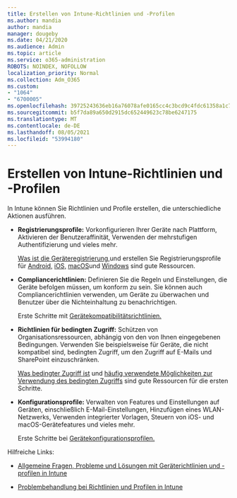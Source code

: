 ```yaml
---
title: Erstellen von Intune-Richtlinien und -Profilen
ms.author: mandia
author: mandia
manager: dougeby
ms.date: 04/21/2020
ms.audience: Admin
ms.topic: article
ms.service: o365-administration
ROBOTS: NOINDEX, NOFOLLOW
localization_priority: Normal
ms.collection: Adm_O365
ms.custom:
- "1064"
- "6700005"
ms.openlocfilehash: 39725243636eb16a76078afe0165cc4c3bcd9c4fdc61358a1c75b6b310956c41
ms.sourcegitcommit: b5f7da89a650d2915dc652449623c78be6247175
ms.translationtype: MT
ms.contentlocale: de-DE
ms.lasthandoff: 08/05/2021
ms.locfileid: "53994180"
---
```

# <a name="creating-intune-policy-and-profiles"></a>Erstellen von Intune-Richtlinien und -Profilen

In Intune können Sie Richtlinien und Profile erstellen, die unterschiedliche Aktionen ausführen.

- **Registrierungsprofile:** Vorkonfigurieren Ihrer Geräte nach Plattform, Aktivieren der Benutzeraffinität, Verwenden der mehrstufigen Authentifizierung und vieles mehr.

  [Was ist die Geräteregistrierung,](https://docs.microsoft.com/intune/device-enrollment)und erstellen Sie Registrierungsprofile für [Android,](https://docs.microsoft.com/intune/android-enroll) [iOS,](https://docs.microsoft.com/intune/ios-enroll) [macOS](https://docs.microsoft.com/intune/macos-enroll)und [Windows](https://docs.microsoft.com/intune/windows-enrollment-methods) sind gute Ressourcen.

- **Compliancerichtlinien:** Definieren Sie die Regeln und Einstellungen, die Geräte befolgen müssen, um konform zu sein. Sie können auch Compliancerichtlinien verwenden, um Geräte zu überwachen und Benutzer über die Nichteinhaltung zu benachrichtigen.

  Erste Schritte mit [Gerätekompatibilitätsrichtlinien.](https://docs.microsoft.com/intune/device-compliance-get-started)
- **Richtlinien für bedingten Zugriff:** Schützen von Organisationsressourcen, abhängig von den von Ihnen eingegebenen Bedingungen. Verwenden Sie beispielsweise für Geräte, die nicht kompatibel sind, bedingten Zugriff, um den Zugriff auf E-Mails und SharePoint einzuschränken.

  [Was bedingter Zugriff ist](https://docs.microsoft.com/intune/conditional-access) und [häufig verwendete Möglichkeiten zur Verwendung des bedingten Zugriffs](https://docs.microsoft.com/intune/conditional-access-intune-common-ways-use) sind gute Ressourcen für die ersten Schritte.

- **Konfigurationsprofile:** Verwalten von Features und Einstellungen auf Geräten, einschließlich E-Mail-Einstellungen, Hinzufügen eines WLAN-Netzwerks, Verwenden integrierter Vorlagen, Steuern von iOS- und macOS-Gerätefeatures und vieles mehr.

  Erste Schritte bei [Gerätekonfigurationsprofilen.](https://docs.microsoft.com/intune/device-profiles)

Hilfreiche Links:

- [Allgemeine Fragen, Probleme und Lösungen mit Geräterichtlinien und -profilen in Intune](https://docs.microsoft.com/intune/device-profile-troubleshoot)

- [Problembehandlung bei Richtlinien und Profilen in Intune](https://docs.microsoft.com/troubleshoot/mem/intune/troubleshoot-policies-in-microsoft-intune)

